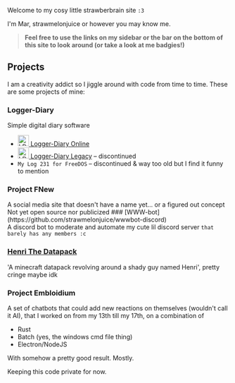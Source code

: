 Welcome to my cosy little strawberbrain site `:3`



I'm Mar, strawmelonjuice or however you may know me.

> **Feel free to use the links on my sidebar or the bar on the bottom of this site to look around (or take a look at me badgies!)**

## Projects

I am a creativity addict so I jiggle around with code from time to time. These are some projects of mine:

### Logger-Diary
<div class="derivi-twivi">
Simple digital diary software
</div>

- [<img src="https://logger-diary.online/img/logo/logo_512px.png" height="25px" alt="LDo Logo"> Logger-Diary Online](https://logger-diary.online/)
- [<img src="https://raw.githubusercontent.com/strawmelonjuice/logger-diary.legacy/desktop-beta/logger/icons/logo.png" height="25px" alt="LD Logo"> Logger-Diary Legacy](https://github.com/strawmelonjuice/logger-diary.legacy) – discontinued
- `My Log 231 for FreeDOS` – discontinued & way too old but I find it funny to mention

### Project FNew
<div class="derivi-twivi">
A social media site that doesn't have a name yet... or a figured out concept
</div>
Not yet open source nor publicized
### [WWW-bot](https://github.com/strawmelonjuice/wwwbot-discord)
<div class="derivi-twivi">
    A discord bot to moderate and automate my cute lil discord server <code>that barely has any members :c</code>
</div>


### [Henri The Datapack](https://github.com/strawmelonjuice/Henri_The_Datapack)

<div class="derivi-twivi">
'A minecraft datapack revolving around a shady guy named Henri', pretty cringe maybe idk
</div>

### Project Embloidium

<div class="derivi-twivi">
A set of chatbots that could add new reactions on themselves (wouldn't call it AI), that I worked on from my 13th till my 17th, on a combination of
<ul>
<li>Rust</li>
<li>Batch (yes, the windows cmd file thing)</li>
<li>Electron/NodeJS</li>
</ul>
With somehow a pretty good result. Mostly.
</div>

Keeping this code private for now.